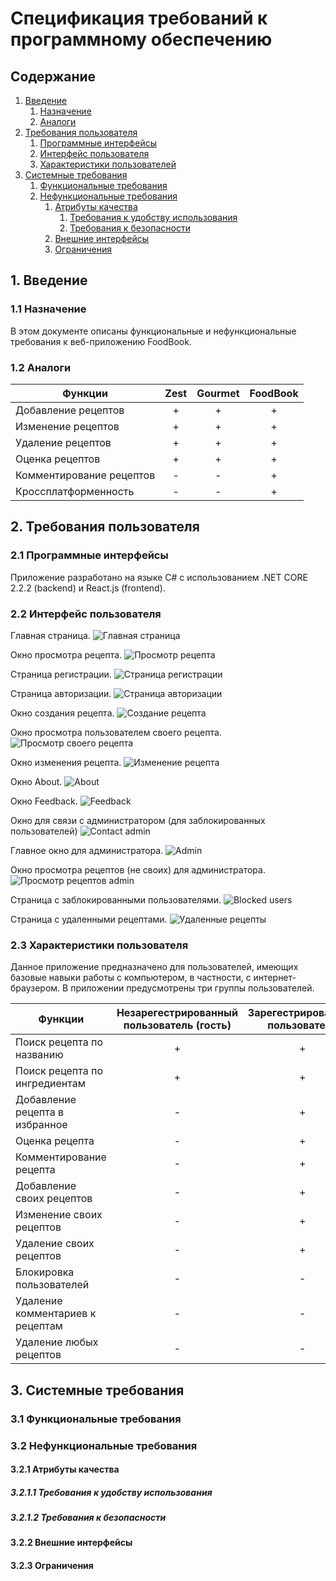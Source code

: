 # Спецификация требований к программному обеспечению

## Содержание

1. [Введение](#1)
   1. [Назначение](#1.1)
   2. [Аналоги](#1.2)
2. [Требования пользователя](#2)
   1. [Программные интерфейсы](#2.1)
   2. [Интерфейс пользователя](#2.2)
   3. [Характеристики пользователей](#2.3)
3. [Системные требования](#3)
   1. [Функциональные требования](#3.1)
   2. [Нефункциональные требования](#3.2)
      1. [Атрибуты качества](#3.2.1)
         1. [Требования к удобству использования](#3.2.1.1)
         2. [Требования к безопасности](#3.2.1.2)
      2. [Внешние интерфейсы](#3.2.2)
      3. [Ограничения](#3.2.3)


<a name = "1">

## 1. Введение
</a>
<a name = "1.1">

### 1.1 Назначение
</a>
В этом документе описаны функциональные и нефункциональные требования к веб-приложению FoodBook.

<a name = "1.2">

### 1.2 Аналоги
</a>

|Функции|Zest|Gourmet|FoodBook|
|---|:-:|:-:|:-:|
|Добавление рецептов|+|+|+|
|Изменение рецептов|+|+|+|
|Удаление рецептов|+|+|+|
|Оценка рецептов|+|+|+| 
|Комментирование рецептов|-|-|+|
|Кроссплатформенность|-|-|+|

<a name = "2">

## 2. Требования пользователя

</a>
<a name = "2.1">

### 2.1 Программные интерфейсы
</a>

Приложение разработано на языке C# с использованием .NET CORE 2.2.2 (backend) и React.js (frontend).

<a name = "2.2">

### 2.2 Интерфейс пользователя
</a>

Главная страница.
![Главная страница](Mockups/mockup_1.png)

Окно просмотра рецепта.
![Просмотр рецепта](Mockups/mockup_2.png)

Страница регистрации.
![Страница регистрации](Mockups/mockup_3.png)

Страница авторизации.
![Страница авторизации](Mockups/mockup_5.png)

Окно создания рецепта.
![Создание рецепта](Mockups/mockup_6.png)

Окно просмотра пользователем своего рецепта.
![Просмотр своего рецепта](Mockups/mockup_7.png)

Окно изменения рецепта.
![Изменение рецепта](Mockups/mockup_8.png)

Окно About.
![About](Mockups/mockup_9.png)

Окно Feedback.
![Feedback](Mockups/mockup_10.png)

Окно для связи с администратором (для заблокированных пользователей)
![Contact admin](Mockups/mockup_11.png)

Главное окно для администратора.
![Admin](Mockups/mockup_12.png)

Окно просмотра рецептов (не своих) для администратора.
![Просмотр рецептов admin](Mockups/mockup_13.png)

Страница с заблокированными пользователями.
![Blocked users](Mockups/mockup_14.png)

Страница с удаленными рецептами.
![Удаленные рецепты](Mockups/mockup_15.png)

<a name = "2.3">

### 2.3 Характеристики пользователя
</a>
Данное приложение предназначено для пользователей, имеющих базовые навыки работы с компьютером, в частности, с интернет-браузером. В приложении предусмотрены три группы пользователей.

|Функции|Незарегестрированный пользователь (гость)|Зарегестрированный пользователь|Администратор|
|---|:-:|:-:|:-:|
|Поиск рецепта по названию|+|+|+|
|Поиск рецепта по ингредиентам|+|+|+|
|Добавление рецепта в избранное|-|+|+|
|Оценка рецепта|-|+|+|
|Комментирование рецепта|-|+|+|
|Добавление своих рецептов|-|+|+|
|Изменение своих рецептов|-|+|+|
|Удаление своих рецептов|-|+|+|
|Блокировка пользователей|-|-|+|
|Удаление комментариев к рецептам|-|-|+|
|Удаление любых рецептов|-|-|+|

<a name = "3">

## 3. Системные требования

<a name = "3.1">

### 3.1 Функциональные требования

<a name = "3.2">

### 3.2 Нефункциональные требования

<a name = "3.2.1">

#### 3.2.1 Атрибуты качества

<a name = "3.2.1.1">

##### 3.2.1.1 Требования к удобству использования

<a name = "3.2.1.2">

##### 3.2.1.2 Требования к безопасности

<a name = "3.2.2">

#### 3.2.2 Внешние интерфейсы

<a name = "3.2.3">

#### 3.2.3 Ограничения
